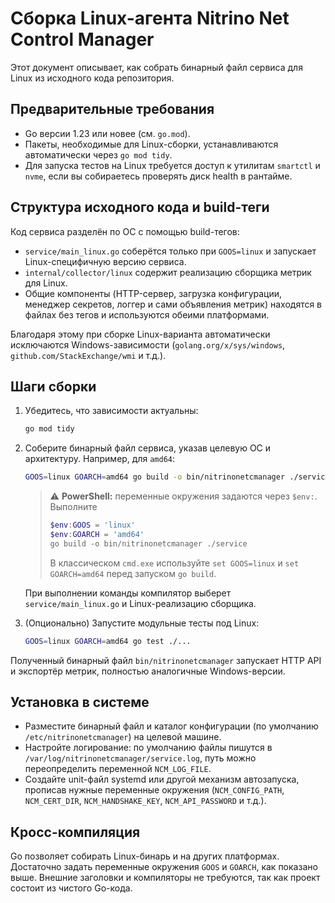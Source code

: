 # Сборка Linux-агента Nitrino Net Control Manager

Этот документ описывает, как собрать бинарный файл сервиса для Linux из исходного кода репозитория.

## Предварительные требования

* Go версии 1.23 или новее (см. `go.mod`).
* Пакеты, необходимые для Linux-сборки, устанавливаются автоматически через `go mod tidy`.
* Для запуска тестов на Linux требуется доступ к утилитам `smartctl` и `nvme`, если вы собираетесь проверять диск health в рантайме.

## Структура исходного кода и build-теги

Код сервиса разделён по ОС с помощью build-тегов:

* `service/main_linux.go` соберётся только при `GOOS=linux` и запускает Linux-специфичную версию сервиса.
* `internal/collector/linux` содержит реализацию сборщика метрик для Linux.
* Общие компоненты (HTTP-сервер, загрузка конфигурации, менеджер секретов, логгер и сами объявления метрик) находятся в файлах без тегов и используются обеими платформами.

Благодаря этому при сборке Linux-варианта автоматически исключаются Windows-зависимости (`golang.org/x/sys/windows`, `github.com/StackExchange/wmi` и т.д.).

## Шаги сборки

1. Убедитесь, что зависимости актуальны:
   ```bash
   go mod tidy
   ```
2. Соберите бинарный файл сервиса, указав целевую ОС и архитектуру. Например, для `amd64`:
   ```bash
   GOOS=linux GOARCH=amd64 go build -o bin/nitrinonetcmanager ./service
   ```
   > ⚠️ **PowerShell:** переменные окружения задаются через `$env:`. Выполните
   >   ```powershell
   >   $env:GOOS = 'linux'
   >   $env:GOARCH = 'amd64'
   >   go build -o bin/nitrinonetcmanager ./service
   >   ```
   >   В классическом `cmd.exe` используйте `set GOOS=linux` и `set GOARCH=amd64` перед запуском `go build`.

   При выполнении команды компилятор выберет `service/main_linux.go` и Linux-реализацию сборщика.
3. (Опционально) Запустите модульные тесты под Linux:
   ```bash
   GOOS=linux GOARCH=amd64 go test ./...
   ```

Полученный бинарный файл `bin/nitrinonetcmanager` запускает HTTP API и экспортёр метрик, полностью аналогичные Windows-версии.

## Установка в системе

* Разместите бинарный файл и каталог конфигурации (по умолчанию `/etc/nitrinonetcmanager`) на целевой машине.
* Настройте логирование: по умолчанию файлы пишутся в `/var/log/nitrinonetcmanager/service.log`, путь можно переопределить переменной `NCM_LOG_FILE`.
* Создайте unit-файл systemd или другой механизм автозапуска, прописав нужные переменные окружения (`NCM_CONFIG_PATH`, `NCM_CERT_DIR`, `NCM_HANDSHAKE_KEY`, `NCM_API_PASSWORD` и т.д.).

## Кросс-компиляция

Go позволяет собирать Linux-бинарь и на других платформах. Достаточно задать переменные окружения `GOOS` и `GOARCH`, как показано выше. Внешние заголовки и компиляторы не требуются, так как проект состоит из чистого Go-кода.

